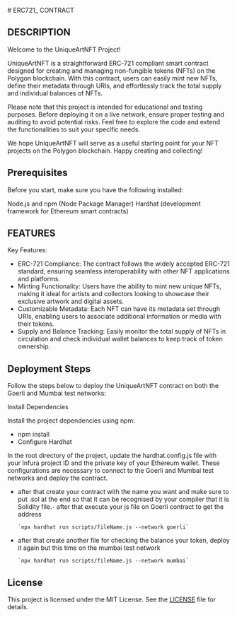 #   E R C 7 2 1 _ CONTRACT

## DESCRIPTION
Welcome to the UniqueArtNFT Project!

UniqueArtNFT is a straightforward ERC-721 compliant smart contract designed for creating and managing non-fungible tokens (NFTs) on the Polygon blockchain. With this contract, users can easily mint new NFTs, define their metadata through URIs, and effortlessly track the total supply and individual balances of NFTs.



Please note that this project is intended for educational and testing purposes. Before deploying it on a live network, ensure proper testing and auditing to avoid potential risks. Feel free to explore the code and extend the functionalities to suit your specific needs.

We hope UniqueArtNFT will serve as a useful starting point for your NFT projects on the Polygon blockchain. Happy creating and collecting!
## Prerequisites

Before you start, make sure you have the following installed:

Node.js and npm (Node Package Manager)
Hardhat (development framework for Ethereum smart contracts)
## FEATURES

Key Features:
- ERC-721 Compliance: The contract follows the widely accepted ERC-721 standard, ensuring seamless interoperability with other NFT applications and platforms.
- Minting Functionality: Users have the ability to mint new unique NFTs, making it ideal for artists and collectors looking to showcase their exclusive artwork and digital assets.
- Customizable Metadata: Each NFT can have its metadata set through URIs, enabling users to associate additional information or media with their tokens.
- Supply and Balance Tracking: Easily monitor the total supply of NFTs in circulation and check individual wallet balances to keep track of token ownership.
## Deployment Steps

Follow the steps below to deploy the UniqueArtNFT contract on both the Goerli and Mumbai test networks:

Install Dependencies

Install the project dependencies using npm:

- npm install
- Configure Hardhat

In the root directory of the project, update the hardhat.config.js file with your Infura project ID and the private key of your Ethereum wallet. These configurations are necessary to connect to the Goerli and Mumbai test networks and deploy the contract.

- after that create your contract with the name you want and make sure to put  .sol at the end so that it can be recognised by your compiler that it is Solidity file.- after that execute your js file on Goerli contract to get the address

      `npx hardhat run scripts/fileName.js --network goerli`

- after that create another file for checking the balance your token, deploy it again but this time on the mumbai test network

      `npx hardhat run scripts/fileName.js --network mumbai`


## License

This project is licensed under the MIT License. See the [LICENSE](https://choosealicense.com/licenses/mit/) file for details.



 
 
 
